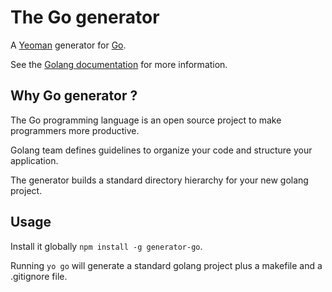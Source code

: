 # The Go generator

A [Yeoman](http://yeoman.io) generator for [Go](http://golang.org/).

See the [Golang documentation](https://golang.org/doc/) for more information.

## Why Go generator ?

The Go programming language is an open source project to make programmers more productive.

Golang team defines guidelines to organize your code and structure your application.

The generator builds a standard directory hierarchy for your new golang project.

## Usage

Install it globally `npm install -g generator-go`.

Running `yo go` will generate a standard golang project plus a makefile and a .gitignore file.

